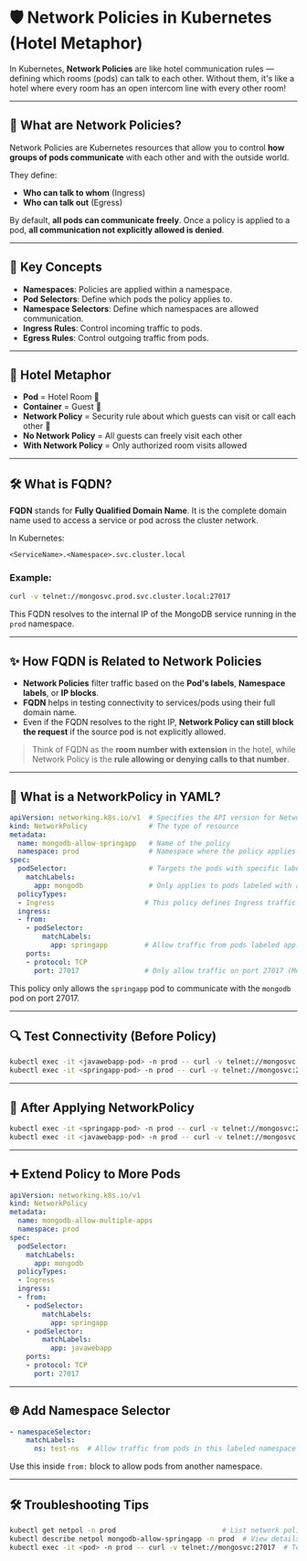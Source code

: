 # 🛡️ Network Policies in Kubernetes (Hotel Metaphor)

In Kubernetes, **Network Policies** are like hotel communication rules — defining which rooms (pods) can talk to each other. Without them, it's like a hotel where every room has an open intercom line with every other room!

---

## 📘 What are Network Policies?

Network Policies are Kubernetes resources that allow you to control **how groups of pods communicate** with each other and with the outside world.

They define:

* **Who can talk to whom** (Ingress)
* **Who can talk out** (Egress)

By default, **all pods can communicate freely**. Once a policy is applied to a pod, **all communication not explicitly allowed is denied**.

---

## 🧠 Key Concepts

* **Namespaces**: Policies are applied within a namespace.
* **Pod Selectors**: Define which pods the policy applies to.
* **Namespace Selectors**: Define which namespaces are allowed communication.
* **Ingress Rules**: Control incoming traffic to pods.
* **Egress Rules**: Control outgoing traffic from pods.

---

## 🏨 Hotel Metaphor

* **Pod** = Hotel Room 🏨
* **Container** = Guest 👤
* **Network Policy** = Security rule about which guests can visit or call each other 📲
* **No Network Policy** = All guests can freely visit each other
* **With Network Policy** = Only authorized room visits allowed

---

## 🛠️ What is FQDN?

**FQDN** stands for **Fully Qualified Domain Name**. It is the complete domain name used to access a service or pod across the cluster network.

In Kubernetes:

```
<ServiceName>.<Namespace>.svc.cluster.local
```

### Example:

```bash
curl -v telnet://mongosvc.prod.svc.cluster.local:27017
```

This FQDN resolves to the internal IP of the MongoDB service running in the `prod` namespace.

---

## ✨ How FQDN is Related to Network Policies

* **Network Policies** filter traffic based on the **Pod's labels**, **Namespace labels**, or **IP blocks**.
* **FQDN** helps in testing connectivity to services/pods using their full domain name.
* Even if the FQDN resolves to the right IP, **Network Policy can still block the request** if the source pod is not explicitly allowed.

> Think of FQDN as the **room number with extension** in the hotel, while Network Policy is the **rule allowing or denying calls to that number**.

---

## 📌 What is a NetworkPolicy in YAML?

```yaml
apiVersion: networking.k8s.io/v1  # Specifies the API version for NetworkPolicy
kind: NetworkPolicy               # The type of resource
metadata:
  name: mongodb-allow-springapp   # Name of the policy
  namespace: prod                 # Namespace where the policy applies
spec:
  podSelector:                    # Targets the pods with specific labels
    matchLabels:
      app: mongodb                # Only applies to pods labeled with app: mongodb
  policyTypes:
  - Ingress                      # This policy defines Ingress traffic rules
  ingress:
  - from:
    - podSelector:
        matchLabels:
          app: springapp         # Allow traffic from pods labeled app: springapp
    ports:
    - protocol: TCP
      port: 27017                # Only allow traffic on port 27017 (MongoDB)
```

This policy only allows the `springapp` pod to communicate with the `mongodb` pod on port 27017.

---

## 🔍 Test Connectivity (Before Policy)

```bash
kubectl exec -it <javawebapp-pod> -n prod -- curl -v telnet://mongosvc:27017  # ✅ Connected
kubectl exec -it <springapp-pod> -n prod -- curl -v telnet://mongosvc:27017   # ✅ Connected
```

---

## 🚧 After Applying NetworkPolicy

```bash
kubectl exec -it <springapp-pod> -n prod -- curl -v telnet://mongosvc:27017   # ✅ Allowed
kubectl exec -it <javawebapp-pod> -n prod -- curl -v telnet://mongosvc:27017  # ❌ Blocked
```

---

## ➕ Extend Policy to More Pods

```yaml
apiVersion: networking.k8s.io/v1
kind: NetworkPolicy
metadata:
  name: mongodb-allow-multiple-apps
  namespace: prod
spec:
  podSelector:
    matchLabels:
      app: mongodb
  policyTypes:
  - Ingress
  ingress:
  - from:
    - podSelector:
        matchLabels:
          app: springapp
    - podSelector:
        matchLabels:
          app: javawebapp
    ports:
    - protocol: TCP
      port: 27017
```

---

## 🌐 Add Namespace Selector

```yaml
- namespaceSelector:
    matchLabels:
      ns: test-ns  # Allow traffic from pods in this labeled namespace
```

Use this inside `from:` block to allow pods from another namespace.

---

## 🛠️ Troubleshooting Tips

```bash
kubectl get netpol -n prod                          # List network policies
kubectl describe netpol mongodb-allow-springapp -n prod  # View details
kubectl exec -it <pod> -n prod -- curl -v telnet://mongosvc:27017  # Test connectivity
```
